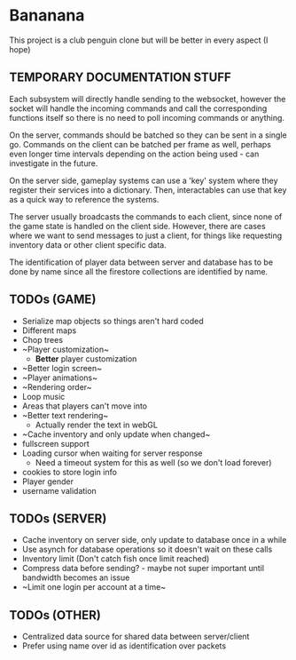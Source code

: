 # Bananana

This project is a club penguin clone but will be better in every aspect (I hope)

## TEMPORARY DOCUMENTATION STUFF

Each subsystem will directly handle sending to the websocket, however the socket will handle the incoming commands and call the corresponding functions itself so there is no need to poll incoming commands or anything.

On the server, commands should be batched so they can be sent in a single go. Commands on the client can be batched per frame as well, perhaps even longer time intervals depending on the action being used - can investigate in the future.

On the server side, gameplay systems can use a 'key' system where they register their services into a dictionary. Then, interactables can use that key as a quick way to reference the systems.

The server usually broadcasts the commands to each client, since none of the game state is handled on the client side. However, there are cases where we want to send messages to just a client, for things like requesting inventory data or other client specific data.

The identification of player data between server and database has to be done by name since all the firestore collections are identified by name.

## TODOs (GAME)

- Serialize map objects so things aren't hard coded
- Different maps
- Chop trees
- ~Player customization~
  - **Better** player customization
- ~Better login screen~
- ~Player animations~
- ~Rendering order~
- Loop music
- Areas that players can't move into
- ~Better text rendering~
  - Actually render the text in webGL
- ~Cache inventory and only update when changed~
- fullscreen support
- Loading cursor when waiting for server response
  - Need a timeout system for this as well (so we don't load forever)
- cookies to store login info
- Player gender
- username validation

## TODOs (SERVER)

- Cache inventory on server side, only update to database once in a while
- Use asynch for database operations so it doesn't wait on these calls
- Inventory limit (Don't catch fish once limit reached)
- Compress data before sending? - maybe not super important until bandwidth becomes an issue
- ~Limit one login per account at a time~

## TODOs (OTHER)

- Centralized data source for shared data between server/client
- Prefer using name over id as identification over packets
